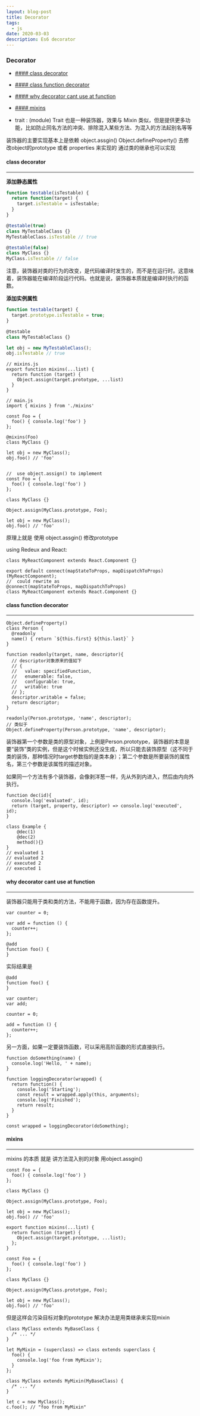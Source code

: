 ```yaml
---
layout: blog-post
title: Decorator 
tags:
  - js
date: 2020-03-03
description: Es6 decorator 
---
```


### Decorator

- [#### class decorator](#h4-idclass-decorator-6class-decoratorh4)
- [#### class function decorator](#h4-idclass-function-decorator-6class-function-decoratorh4)
- [#### why decorator cant use at function](#h4-idwhy-decorator-cant-use-at-function-6why-decorator-cant-use-at-functionh4)
- [#### mixins](#h4-idmixins-6mixinsh4)

- trait : (module)    Trait 也是一种装饰器，效果与 Mixin 类似，但是提供更多功能，比如防止同名方法的冲突、排除混入某些方法、为混入的方法起别名等等

装饰器的主要实现基本上是依赖 object.assgin() Object.defineProperty() 去修改object的prototype 或者 properties 来实现的
通过类的继承也可以实现

#### class decorator
---
**添加静态属性**
```js 
function testable(isTestable) {
  return function(target) {
    target.isTestable = isTestable;
  }
}

@testable(true)
class MyTestableClass {}
MyTestableClass.isTestable // true

@testable(false)
class MyClass {}
MyClass.isTestable // false

```
注意，装饰器对类的行为的改变，是代码编译时发生的，而不是在运行时。这意味着，装饰器能在编译阶段运行代码。也就是说，装饰器本质就是编译时执行的函数。

**添加实例属性**
```js
function testable(target) {
  target.prototype.isTestable = true;
}

@testable
class MyTestableClass {}

let obj = new MyTestableClass();
obj.isTestable // true
```

``` JS
// mixins.js
export function mixins(...list) {
  return function (target) {
    Object.assign(target.prototype, ...list)
  }
}

// main.js
import { mixins } from './mixins'

const Foo = {
  foo() { console.log('foo') }
};

@mixins(Foo)
class MyClass {}

let obj = new MyClass();
obj.foo() // 'foo'


//  use object.assign() to implement 
const Foo = {
  foo() { console.log('foo') }
};

class MyClass {}

Object.assign(MyClass.prototype, Foo);

let obj = new MyClass();
obj.foo() // 'foo'
```

原理上就是 使用 object.assgin()  修改prototype 


using Redeux and React: 
``` JS
class MyReactComponent extends React.Component {}

export default connect(mapStateToProps, mapDispatchToProps)(MyReactComponent);
//  could rewrite as 
@connect(mapStateToProps, mapDispatchToProps)
class MyReactComponent extends React.Component {}
```


#### class function decorator
---

``` JS
Object.defineProperty()
class Person {
  @readonly
  name() { return `${this.first} ${this.last}` }
}

function readonly(target, name, descriptor){
  // descriptor对象原来的值如下
  // {
  //   value: specifiedFunction,
  //   enumerable: false,
  //   configurable: true,
  //   writable: true
  // };
  descriptor.writable = false;
  return descriptor;
}

readonly(Person.prototype, 'name', descriptor);
// 类似于
Object.defineProperty(Person.prototype, 'name', descriptor);
```
装饰器第一个参数是类的原型对象，上例是Person.prototype，装饰器的本意是要“装饰”类的实例，但是这个时候实例还没生成，所以只能去装饰原型（这不同于类的装饰，那种情况时target参数指的是类本身）；第二个参数是所要装饰的属性名，第三个参数是该属性的描述对象。

如果同一个方法有多个装饰器，会像剥洋葱一样，先从外到内进入，然后由内向外执行。
``` JS
function dec(id){
  console.log('evaluated', id);
  return (target, property, descriptor) => console.log('executed', id);
}

class Example {
    @dec(1)
    @dec(2)
    method(){}
}
// evaluated 1
// evaluated 2
// executed 2
// executed 1
```

#### why decorator cant use at function
---
装饰器只能用于类和类的方法，不能用于函数，因为存在函数提升。

``` JS
var counter = 0;

var add = function () {
  counter++;
};

@add
function foo() {
}
```
实际结果是
``` JS
@add
function foo() {
}

var counter;
var add;

counter = 0;

add = function () {
  counter++;
};
```
另一方面，如果一定要装饰函数，可以采用高阶函数的形式直接执行。
``` JS
function doSomething(name) {
  console.log('Hello, ' + name);
}

function loggingDecorator(wrapped) {
  return function() {
    console.log('Starting');
    const result = wrapped.apply(this, arguments);
    console.log('Finished');
    return result;
  }
}

const wrapped = loggingDecorator(doSomething);
```

#### mixins
---
mixins 的本质 就是 讲方法混入别的对象  用object.assgin()
``` JS
const Foo = {
  foo() { console.log('foo') }
};

class MyClass {}

Object.assign(MyClass.prototype, Foo);

let obj = new MyClass();
obj.foo() // 'foo'
```

``` JS
export function mixins(...list) {
  return function (target) {
    Object.assign(target.prototype, ...list);
  };
}

const Foo = {
  foo() { console.log('foo') }
};

class MyClass {}

Object.assign(MyClass.prototype, Foo);

let obj = new MyClass();
obj.foo() // 'foo'
```
但是这样会污染目标对象的prototype 
解决办法是用类继承来实现mixin

``` JS
class MyClass extends MyBaseClass {
  /* ... */
}
```
``` JS
let MyMixin = (superclass) => class extends superclass {
  foo() {
    console.log('foo from MyMixin');
  }
};
```
``` JS
class MyClass extends MyMixin(MyBaseClass) {
  /* ... */
}

let c = new MyClass();
c.foo(); // "foo from MyMixin"
```


